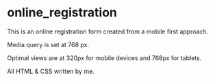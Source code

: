 # online_registration

This is an online registration form created from a mobile first approach.

Media query is set at 768 px.

Optimal views are at 320px for mobile devices and 768px for tablets.

All HTML & CSS written by me.
